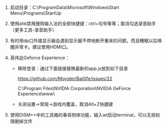 1. 启动目录：C:\ProgramData\Microsoft\Windows\Start Menu\Programs\StartUp

2. 使用ahk禁用搜狗输入法的全部快捷键：ctrl+句号等等；取消勾选录音助手（更多工具-录音助手）

3. 有时用dp口外接显示器会遇到显示器不停地断开重来的问题，而且睡眠以后唤醒非常卡。建议使用HDMI口。

4. 英伟达Geforce Experience：

   - 移除登录：通过下面链接替换最新的app.js放到如下目录

      https://github.com/Moyster/BaiGfe/issues/22

      C:\Program Files\NVIDIA Corporation\NVIDIA GeForce Experience\www\

   - 关闭设置->常规->游戏内覆盖，取消Alt+Z快捷键

5. 使用DISM++中的工具箱的春哥附体功能，输入wt启动terminal，可以无视权限删掉文件
   
   

